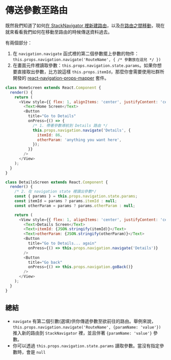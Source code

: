 # 傳送參數至路由

既然我們知道了如何[在 StackNavigator 裡新建路由](/fundamentals/hello_react_navigation.md)，以及[在路由之間移動](/fundamentals/moving_between_screens.md)，現在就來看看我們如何在移動至路由的時候傳送資料過去。

有兩個部分：

1. 在 `navigation.navigate` 函式裡的第二個參數擺上參數的物件：`this.props.navigation.navigate('RouteName', { /* 參數放在這兒 */ })`
2. 在畫面元件裡讀取參數：`this.props.navigation.state.params`。如果你想要直接取出參數，比方說這樣 `this.props.itemId`，那麼你會需要使用社群所開發的 [react-navigation-props-mapper](https://github.com/vonovak/react-navigation-props-mapper) 套件。

```javascript
class HomeScreen extends React.Component {
  render() {
    return (
      <View style={{ flex: 1, alignItems: 'center', justifyContent: 'center' }}>
        <Text>Home Screen</Text>
        <Button
          title="Go to Details"
          onPress={() => {
            /* 1. 帶著參數導航到 Details 路由 */
            this.props.navigation.navigate('Details', {
              itemId: 86,
              otherParam: 'anything you want here',
            });
          }}
        />
      </View>
    );
  }
}

class DetailsScreen extends React.Component {
  render() {
    /* 2. 在 navigation state 裡讀出參數*/
    const { params } = this.props.navigation.state.params;
    const itemId = params ? params.itemId : null;
    const otherParam = params ? params.otherParam : null;

    return (
      <View style={{ flex: 1, alignItems: 'center', justifyContent: 'center' }}>
        <Text>Details Screen</Text>
        <Text>itemId: {JSON.stringify(itemId)}</Text>
        <Text>otherParam: {JSON.stringify(otherParam)}</Text>
        <Button
          title="Go to Details... again"
          onPress={() => this.props.navigation.navigate('Details')}
        />
        <Button
          title="Go back"
          onPress={() => this.props.navigation.goBack()}
        />
      </View>
    );
  }
}
```



## 總結

- `navigate` 有第二個引數(選填)供你傳遞參數至欲前往的路由。舉例來說，`this.props.navigation.navigate('RouteName', {paramName: 'value'})` 推入新的路由到 `StackNavigator` 裡，並且伴著 `{paramName: 'value'}` 參數。
- 你可以透過 `this.props.navigation.state.params` 讀取參數。當沒有指定參數時，會是 `null`